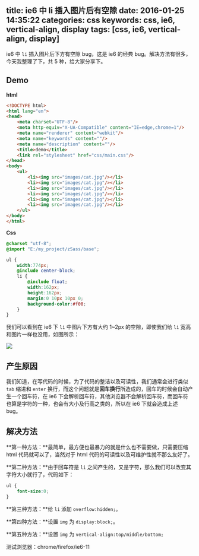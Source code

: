 title: ie6 中 li 插入图片后有空隙
date: 2016-01-25 14:35:22
categories: css
keywords: css, ie6, vertical-align, display
tags: [css, ie6, vertical-align, display]
---

ie6 中 `li` 插入图片后下方有空隙 bug，这是 ie6 的经典 bug。解决方法有很多，今天我整理了下，共 5 种，给大家分享下。
<!--more-->

## Demo ##

**html**

``` html
<!DOCTYPE html>
<html lang="en">
<head>
    <meta charset="UTF-8"/>
    <meta http-equiv="X-UA-Compatible" content="IE=edge,chrome=1"/>
    <meta name="renderer" content="webkit"/>
    <meta name="keywords" content=""/>
    <meta name="description" content=""/>
    <title>demo</title>
    <link rel="stylesheet" href="css/main.css"/>
</head>
<body>
    <ul>
        <li><img src="images/cat.jpg"/></li>
        <li><img src="images/cat.jpg"/></li>
        <li><img src="images/cat.jpg"/></li>
        <li><img src="images/cat.jpg"/></li>
        <li><img src="images/cat.jpg"/></li>
        <li><img src="images/cat.jpg"/></li>
    </ul>
</body>
</html>
```

**Css**

``` scss
@charset "utf-8";
@import "E:/my_project/zSass/base";

ul {
    width:774px;
    @include center-block;
    li {
        @include float;
        width:162px;
        height:162px;
        margin:0 10px 10px 0;
        background-color:#f00;
    }
}
```

我们可以看到在 ie6 下 `li` 中图片下方有大约 1~2px 的空隙，即使我们给 `li` 宽高和图片一样也没用，如图所示：

![](http://7xn4vv.com1.z0.glb.clouddn.com/static/upload/2016/01/4.png)

## 产生原因 ##

我们知道，在写代码的时候，为了代码的整洁以及可读性，我们通常会进行类似 `tab` 缩进和 `enter` 换行，而这个问题就是**回车换行**所造成的，回车的时候会自动产生一个回车符，在 ie6 下会解析回车符，其他浏览器不会解析回车符，而回车符也算是字符的一种，也会有大小及行高之类的，所以在 ie6 下就会造成上述 bug。

## 解决方法 ##

**第一种方法：**最简单，最方便也最暴力的就是什么也不需要做，只需要压缩 html 代码就可以了，当然对于 html 代码的可读性以及可维护性就不那么友好了。

**第二种方法：**由于回车符是 `li` 之间产生的，又是字符，那么我们可以改变其字符大小就行了，代码如下：

``` css
ul {
	font-size:0;
}
```

**第三种方法：**给 `li` 添加 `overflow:hidden;`。

**第四种方法：**设置 `img` 为 `display:block;`。

**第五种方法：**设置 `img` 为 `vertical-align:top/middle/bottom;`

测试浏览器：chrome/firefox/ie6-11